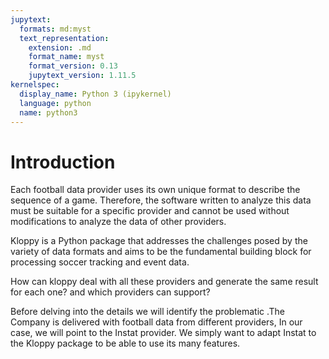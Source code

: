 ```yaml
---
jupytext:
  formats: md:myst
  text_representation:
    extension: .md
    format_name: myst
    format_version: 0.13
    jupytext_version: 1.11.5
kernelspec:
  display_name: Python 3 (ipykernel)
  language: python
  name: python3
---
```


# Introduction

Each football data provider uses its own unique format to describe the sequence of a game.
Therefore, the software written to analyze this data must be suitable for a specific provider and cannot be used without modifications to analyze the data of other providers.

Kloppy is a Python package that addresses the challenges posed by the variety of data formats and aims to be the fundamental building block for processing soccer tracking and event data. 

How can kloppy deal with all these providers and generate the same result for each one? and which providers can support?

Before delving into the details we will identify the problematic .The Company is delivered with football data from different providers, In our case, we will point to the Instat provider. We simply want to adapt Instat to the Kloppy package to be able to use its many features.
